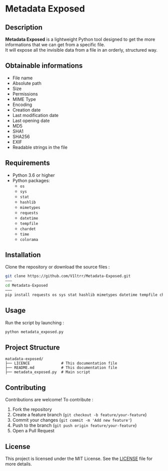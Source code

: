 # Metadata Exposed

## Description

**Metadata Exposed** is a lightweight Python tool designed to get the more informations that we can get from a specific file.  
It will expose all the invisible data from a file in an orderly, structured way.

## Obtainable informations
- File name
- Absolute path
- Size
- Permissions
- MIME Type
- Encoding
- Creation date
- Last modification date
- Last opening date
- MD5
- SHA1
- SHA256
- EXIF
- Readable strings in the file

## Requirements
- Python 3.6 or higher  
- Python packages:
  - `os`  
  - `sys`
  - `stat`
  - `hashlib`
  - `mimetypes`
  - `requests`
  - `datetime`
  - `tempfile`
  - `chardet`
  - `time`
  - `colorama`

## Installation
Clone the repository or download the source files :
```bash
git clone https://github.com/V1ltrr/Metadata-Exposed.git
———
cd Metadata-Exposed
———
pip install requests os sys stat hashlib mimetypes datetime tempfile chardet time colorama
```
## Usage
Run the script by launching :
```bash
python metadata_exposed.py
```

## Project Structure
```text
matadata-exposed/
├── LICENCE              # This documentation file
├── README.md            # This documentation file
├── metadata_exposed.py  # Main script
```

## Contributing
Contributions are welcome! To contribute :
1. Fork the repository  
2. Create a feature branch (`git checkout -b feature/your-feature`)  
3. Commit your changes (`git commit -m 'Add new feature'`)  
4. Push to the branch (`git push origin feature/your-feature`)  
5. Open a Pull Request

## License
This project is licensed under the MIT License. See the [LICENSE](LICENSE) file for more details.
